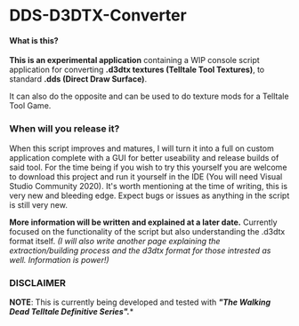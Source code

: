# DDS-D3DTX-Converter

#### What is this?
**This is an experimental application** containing a WIP console script application for converting **.d3dtx textures (Telltale Tool Textures)**, to standard **.dds (Direct Draw Surface)**. 

It can also do the opposite and can be used to do texture mods for a Telltale Tool Game.

### When will you release it?
When this script improves and matures, I will turn it into a full on custom application complete with a GUI for better useability and release builds of said tool. For the time being if you wish to try this yourself you are welcome to download this project and run it yourself in the IDE (You will need Visual Studio Community 2020). It's worth mentioning at the time of writing, this is very new and bleeding edge. Expect bugs or issues as anything in the script is still very new.

**More information will be written and explained at a later date.** Currently focused on the functionality of the script but also understanding the .d3dtx format itself. *(I will also write another page explaining the extraction/building process and the d3dtx format for those intrested as well. Information is power!)*

### DISCLAIMER

**NOTE**: This is currently being developed and tested with ***"The Walking Dead Telltale Definitive Series".****
